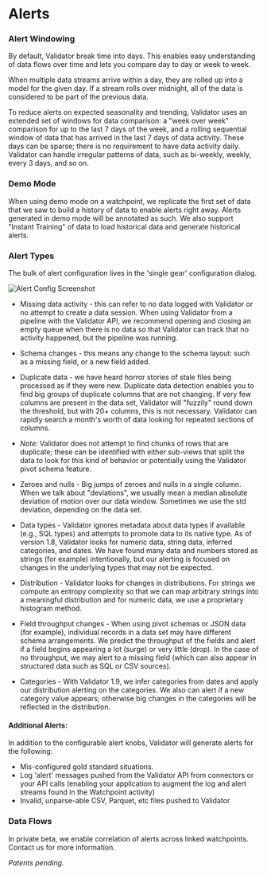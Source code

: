 # Alerts

### Alert Windowing

By default, Validator break time into days. This enables easy understanding of data flows over time and lets you compare day to day or week to week.

When multiple data streams arrive within a day, they are rolled up into a model for the given day. If a stream rolls over midnight, all of the data is considered to be part of the previous data.

To reduce alerts on expected seasonality and trending, Validator uses an extended set of windows for data comparison: a "week over week" comparison for up to the last 7 days of the week, and a rolling sequential window of data that has arrived in the last 7 days of data activity. These days can be sparse; there is no requirement to have data activity daily. Validator can handle irregular patterns of data, such as bi-weekly, weekly, every 3 days, and so on.


### Demo Mode

When using demo mode on a watchpoint, we replicate the first set of data that we saw to build a history of data to enable alerts right away. Alerts generated in demo mode will be annotated as such. We also support "Instant Training" of data to load historical data and generate historical alerts.

### Alert Types

The bulk of alert configuration lives in the 'single gear' configuration dialog.

![Alert Config Screenshot](https://bits.dataculpa.com/docs-screenshots/config-alerts.png)

* Missing data activity - this can refer to no data logged with Validator or no attempt to create a data session. When using Validator from a pipeline with the Validator API, we recommend opening and closing an empty queue when there is no data so that Validator can track that no activity happened, but the pipeline was running.

* Schema changes - this means any change to the schema layout: such as a missing field, or a new field added.

* Duplicate data - we have heard horror stories of stale files being processed as if they were new. Duplicate data detection enables you to find big groups of duplicate columns that are not changing. If very few columns are present in the data set, Validator will "fuzzily" round down the threshold, but with 20+ columns, this is not necessary. Validator can rapidly search a month's worth of data looking for repeated sections of columns.

* *Note:* Validator does not attempt to find chunks of rows that are duplicate; these can be identified with either sub-views that split the data to look for this kind of behavior or potentially using the Validator pivot schema feature.

* Zeroes and nulls - Big jumps of zeroes and nulls in a single column. When we talk about "deviations", we usually mean a median absolute deviation of motion over our data window. Sometimes we use the std deviation, depending on the data set.

* Data types - Validator ignores metadata about data types if available (e.g., SQL types) and attempts to promote data to its native type. As of version 1.8, Validator looks for numeric data, string data, inferred categories, and dates. We have found many data and numbers stored as strings (for example) intentionally, but our alerting is focused on changes in the underlying types that may not be expected.

* Distribution - Validator looks for changes in distributions. For strings we compute an entropy complexity so that we can map arbitrary strings into a meaningful distribution and for numeric data, we use a proprietary histogram method.

* Field throughput changes - When using pivot schemas or JSON data (for example), individual records in a data set may have different schema arrangements. We predict the throughput of the fields and alert if a field begins appearing a lot (surge) or very little (drop). In the case of no throughput, we may alert to a missing field (which can also appear in structured data such as SQL or CSV sources).

* Categories - With Validator 1.9, we infer categories from dates and apply our distribution alerting on the categories. We also can alert if a new category value appears; otherwise big changes in the categories will be reflected in the distribution.

#### Additional Alerts:

In addition to the configurable alert knobs, Validator will generate alerts for the following:

* Mis-configured gold standard situations.
* Log 'alert' messages pushed from the Validator API from connectors or your API calls (enabling your application to augment the log and alert streams found in the Watchpoint activity)
* Invalid, unparse-able CSV, Parquet, etc files pushed to Validator


### Data Flows

In private beta, we enable correlation of alerts across linked watchpoints. Contact us for more information.



_Patents pending._

